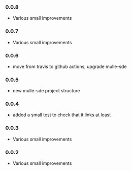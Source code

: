 ### 0.0.8

* Various small improvements

### 0.0.7

* Various small improvements

### 0.0.6

* move from travis to github actions, upgrade mulle-sde

### 0.0.5

* new mulle-sde project structure

### 0.0.4

* added a small test to check that it links at least

### 0.0.3

* Various small improvements

### 0.0.2

* Various small improvements
